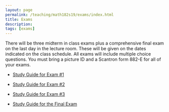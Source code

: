 ```yaml
---
layout: page
permalink: /teaching/math182s19/exams/index.html
title: Exams
description: 
tags: [exams]
---
```




There will be three midterm in class exams plus a comprehensive final exam on the last day in the lecture room. These will be given on the dates indicated on the class schedule. All exams will include multiple choice questions. You must bring a picture ID and a Scantron form 882-E for all of your exams.

* <a href="/teaching/math182s19/math182_studyguide1.pdf"> Study Guide for Exam #1</a>

* <a href="/teaching/math182s19/math182_studyguide2.pdf"> Study Guide for Exam #2</a>

* <a href="/teaching/math182s19/math182_studyguide3.pdf"> Study Guide for Exam #3</a>

* <a href="/teaching/math182s19/Math 182 - Study Guide for the Final Exam.pdf"> Study Guide for the  Final Exam </a>
 







